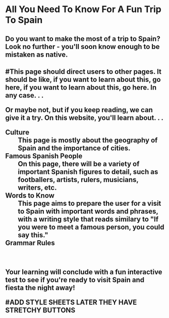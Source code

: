 <html lang="en">
   <h1> All You Need To Know For A Fun Trip To Spain </h1>
<h2> Do you want to make the most of a trip to Spain? Look no further - you'll soon know enough to be mistaken as native. <h2>  
#This page should direct users to other pages. It should be like, if you want to learn about this, go here, if you want to learn about this, go here. In any case. . .

<br>
<p> Or maybe not, but if you keep reading, we can give it a try. On this website, you'll learn about. . . </p>
   <dl>
   <dt> Culture</dt>
   <dd>This page is mostly about the geography of Spain and the importance of cities. </dd>
   <dt> Famous Spanish People </dt>
   <dd>On this page, there will be a variety of important Spanish figures to detail, such as footballers, artists, rulers, musicians, writers, etc. </dd>
   <dt> Words to Know </dt>
   <dd>This page aims to prepare the user for a visit to Spain with important words and phrases, with a writing style that reads similary to "If you were to meet a famous person, you could say this." <dt>
   <dt> Grammar Rules </dt>
</dl>
<br>
<p> Your learning will conclude with a fun interactive test to see if you're ready to visit Spain and fiesta the night away! </p>

#ADD STYLE SHEETS LATER THEY HAVE STRETCHY BUTTONS
